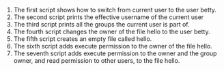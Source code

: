 1. The first script shows how to switch from current user to the user betty.
2. The second script prints the effective username of the current user
3. The third script prints all the groups the current user is part of.
4. The fourth script changes the owner of the file hello to the user betty.
5. The fifth script creates an empty file called hello.
6. The sixth script adds execute permission to the owner of the file hello.
7. The seventh script adds execute permission to the owner and the group owner, and read permission to other users, to the file hello.
